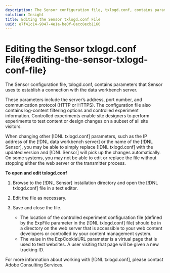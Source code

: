 ```yaml
---
description: The Sensor configuration file, txlogd.conf, contains parameters that Sensor uses to establish a connection with the data workbench server.
solution: Insight
title: Editing the Sensor txlogd.conf File
uuid: e7f41c14-9047-4e1a-be0f-8acc8ecb1160
---
```


# Editing the Sensor txlogd.conf File{#editing-the-sensor-txlogd-conf-file}

The Sensor configuration file, txlogd.conf, contains parameters that Sensor uses to establish a connection with the data workbench server.

 These parameters include the server’s address, port number, and communication protocol (HTTP or HTTPS). The configuration file also contains log-content filtering options and controlled experiment information. Controlled experiments enable site designers to perform experiments to test content or design changes on a subset of all site visitors.

When changing other [!DNL txlogd.conf] parameters, such as the IP address of the [!DNL data workbench server] or the name of the [!DNL Sensor], you may be able to simply replace [!DNL txlogd.conf] with the updated version and [!DNL Sensor] will pick up the changes automatically. On some systems, you may not be able to edit or replace the file without stopping either the web server or the transmitter process.

**To open and edit txlogd.conf** 

1. Browse to the [!DNL Sensor] installation directory and open the [!DNL txlogd.conf] file in a text editor.
1. Edit the file as necessary.
1. Save and close the file.

    * The location of the controlled experiment configuration file (defined by the ExpFile parameter in the [!DNL txlogd.conf] file) should be in a directory on the web server that is accessible to your web content developers or controlled by your content management system. 
    * The value in the ExpCookieURL parameter is a virtual page that is used to test websites. A user visiting that page will be given a new tracking ID.

For more information about working with [!DNL txlogd.conf], please contact Adobe Consulting Services. 
